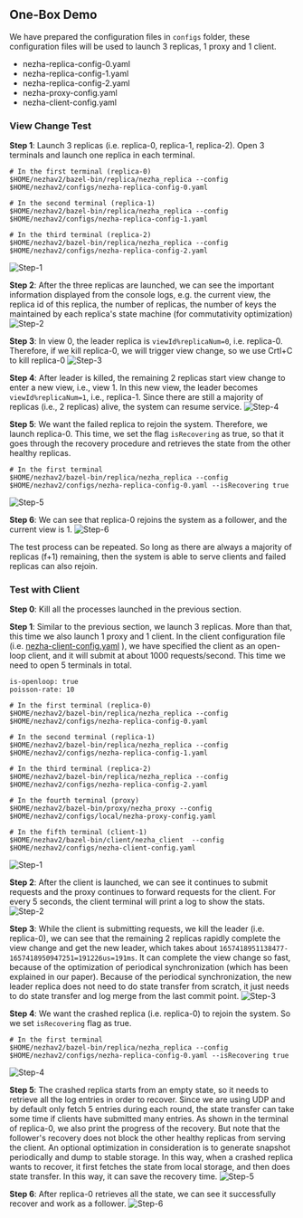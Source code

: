 
## One-Box Demo
We have prepared the configuration files in ```configs``` folder, these configuration files will be used to launch 3 replicas, 1 proxy and 1 client.

- nezha-replica-config-0.yaml 
- nezha-replica-config-1.yaml
- nezha-replica-config-2.yaml
- nezha-proxy-config.yaml
- nezha-client-config.yaml

### View Change Test
**Step 1**: Launch 3 replicas (i.e. replica-0, replica-1, replica-2). Open 3 terminals and launch one replica in each terminal.
```
# In the first terminal (replica-0)
$HOME/nezhav2/bazel-bin/replica/nezha_replica --config $HOME/nezhav2/configs/nezha-replica-config-0.yaml

# In the second terminal (replica-1)
$HOME/nezhav2/bazel-bin/replica/nezha_replica --config $HOME/nezhav2/configs/nezha-replica-config-1.yaml

# In the third terminal (replica-2)
$HOME/nezhav2/bazel-bin/replica/nezha_replica --config $HOME/nezhav2/configs/nezha-replica-config-2.yaml

```

![Step-1](figs/nezha-vr-test-figs/step-1.png)

**Step 2**: After the three replicas are launched, we can see the important information displayed from the console logs, e.g. the current view, the replica id of this replica, the number of replicas, the number of keys the maintained by each replica's state machine (for commutativity optimization)
![Step-2](figs/nezha-vr-test-figs/step-2.png)

**Step 3**: In view 0, the leader replica is ```viewId%replicaNum=0```, i.e. replica-0. Therefore, if we kill replica-0, we will trigger view change, so we use Crtl+C to kill replica-0
![Step-3](figs/nezha-vr-test-figs/step-3.png)


**Step 4**: After leader is killed, the remaining 2 replicas start view change to enter a new view, i.e., view 1. In this new view, the leader becomes ```viewId%replicaNum=1```, i.e., replica-1. Since there are still a majority of replicas (i.e., 2 replicas) alive, the system can resume service.
![Step-4](figs/nezha-vr-test-figs/step-4.png)

**Step 5**: We want the failed replica to rejoin the system. Therefore, we launch replica-0. This time, we set the flag ```isRecovering``` as true, so that it goes through the recovery procedure and retrieves the state from the other healthy replicas.
```
# In the first terminal 
$HOME/nezhav2/bazel-bin/replica/nezha_replica --config $HOME/nezhav2/configs/nezha-replica-config-0.yaml --isRecovering true
```

![Step-5](figs/nezha-vr-test-figs/step-5.png)

**Step 6**: We can see that replica-0 rejoins the system as a follower, and the current view is 1.
![Step-6](figs/nezha-vr-test-figs/step-6.png)


The test process can be repeated. So long as there are always a majority of replicas (f+1) remaining, then the system is able to serve clients and failed replicas can also rejoin. 

### Test with Client

**Step 0**: Kill all the processes launched in the previous section.

**Step 1**: Similar to the previous section, we launch 3 replicas. More than that, this time we also launch 1 proxy and 1 client. In the client configuration file (i.e. [nezha-client-config.yaml](configs/nezha-client-config.yaml) ), we have specified the client as an open-loop client, and it will submit at about 1000 requests/second. This time we need to open 5 terminals in total.
```
is-openloop: true
poisson-rate: 10
```

```
# In the first terminal (replica-0)
$HOME/nezhav2/bazel-bin/replica/nezha_replica --config $HOME/nezhav2/configs/nezha-replica-config-0.yaml

# In the second terminal (replica-1)
$HOME/nezhav2/bazel-bin/replica/nezha_replica --config $HOME/nezhav2/configs/nezha-replica-config-1.yaml

# In the third terminal (replica-2)
$HOME/nezhav2/bazel-bin/replica/nezha_replica --config $HOME/nezhav2/configs/nezha-replica-config-2.yaml

# In the fourth terminal (proxy)
$HOME/nezhav2/bazel-bin/proxy/nezha_proxy --config $HOME/nezhav2/configs/local/nezha-proxy-config.yaml

# In the fifth terminal (client-1)
$HOME/nezhav2/bazel-bin/client/nezha_client  --config $HOME/nezhav2/configs/nezha-client-config.yaml

```


![Step-1](figs/nezha-test-with-client/step-1.png)


**Step 2**: After the client is launched, we can see it continues to submit requests and the proxy continues to forward requests for the client. For every 5 seconds, the client terminal will print a log to show the stats.
![Step-2](figs/nezha-test-with-client/step-2.png)

**Step 3**: While the client is submitting requests, we kill the leader (i.e. replica-0), we can see that the remaining 2 replicas rapidly complete the view change and get the new leader, which takes about ```1657418951138477-1657418950947251=191226us=191ms```. It can complete the view change so fast, because of the optimization of periodical synchronization (which has been explained in our paper). Because of the periodical synchronization, the new leader replica does not need to do state transfer from scratch, it just needs to do state transfer and log merge from the last commit point. 
![Step-3](figs/nezha-test-with-client/step-3.png)



**Step 4**: We want the crashed replica (i.e. replica-0) to rejoin the system. So we set ```isRecovering``` flag as true. 

```
# In the first terminal
$HOME/nezhav2/bazel-bin/replica/nezha_replica --config $HOME/nezhav2/configs/nezha-replica-config-0.yaml --isRecovering true
```

![Step-4](figs/nezha-test-with-client/step-4.png)


**Step 5**: The crashed replica starts from an empty state, so it needs to retrieve all the log entries in order to recover. Since we are using UDP and by default only fetch 5 entries during each round, the state transfer can take some time if clients have submitted many entries. As shown in the terminal of replica-0, we also print the progress of the recovery. But note that the follower's recovery does not block the other healthy replicas from serving the client. An optional optimization in consideration is to generate snapshot periodically and dump to stable storage. In this way, when a crashed replica wants to recover, it first fetches the state from local storage, and then does state transfer. In this way, it can save the recovery time. 
![Step-5](figs/nezha-test-with-client/step-5.png)


**Step 6**: After replica-0 retrieves all the state, we can see it successfully recover and work as a follower.
![Step-6](figs/nezha-test-with-client/step-6.png)
